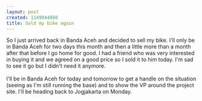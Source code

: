 ```yaml
--- 
layout: post
created: 1149944880
title: Sold my bike again
---
```

So I just arrived back in Banda Aceh and decided to sell my bike.  I'll only be in Banda Aceh for two days this month and then a little more than a month after that before I go home for good.  I had a friend who was very interested in buying it and we agreed on a good price so I sold it to him today.  I'm sad to see it go but I didn't need it anymore.  <br /><br />I'll be in Banda Aceh for today and tomorrow to get a handle on the situation (seeing as I'm still running the base) and to show the VP around the project site.  I'll be heading back to Jogjakarta on Monday.
